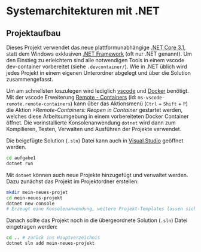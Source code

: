 # Systemarchitekturen mit .NET

## Projektaufbau

Dieses Projekt verwendet das neue plattformunabhängige [.NET Core 3.1](https://dotnet.microsoft.com/download/dotnet-core/3.1), statt dem Windows exklusiven [.NET Framework](https://dotnet.microsoft.com/download/dotnet/5.0) (oft nur .NET genannt). Um den Einstieg zu erleichtern sind alle notwendigen Tools in einem vscode dev-container vorbereitet (siehe `.devcontainer/`). Wie in .NET üblich wird jedes Projekt in einem eigenen Unterordner abgelegt und über die Solution zusammengefasst.

Um am schnellsten loszulegen wird lediglich [vscode](https://code.visualstudio.com/) und [Docker](https://www.docker.com/) benötigt. Mit der vscode Erweiterung [Remote - Containers](https://marketplace.visualstudio.com/items?itemName=ms-vscode-remote.remote-containers) (id: `ms-vscode-remote.remote-containers`) kann über das Aktionsmenü (`Ctrl` + `Shift` + `P`) die Aktion _>Remote-Containers: Reopen in Container_ gestartet werden, welches diese Arbeitsumgebung in einem vorbereiteten Docker Container öffnet. Die vorinstallierte Konsolenanwendung `dotnet` wird dann zum Kompilieren, Testen, Verwalten und Ausführen der Projekte verwendet.

Die beigefügte Solution (`.sln`) Datei kann auch in [Visual Studio](https://visualstudio.microsoft.com/de/) geöffnet werden.

```sh
cd aufgabe1
dotnet run
```

Mit `dotnet` können auch neue Projekte hinzugefügt und verwaltet werden. Dazu zunächst das Projekt im Projektordner erstellen:

```sh
mkdir mein-neues-projet
cd mein-neues-projekt
dotnet new console
# Erzeugt eine Konsolenanwendung, weitere Projekt-Templates lassen sich per 'dotnet new -l' auflisten.
```

Danach sollte das Projekt noch in die übergeordnete Solution (`.sln`) Datei eingetragen werden:

```sh
cd .. # zurück ins Hauptverzeichnis
dotnet sln add mein-neues-projekt
```
